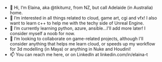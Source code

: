 - 👋 Hi, I’m Elaina, aka @tikitumz, from NZ, but call Adelaide (in Australia) home. 
- 👀 I’m interested in all things related to cloud, game art, cgi and vfx! I also want to learn c++ to help me with the techy side of Unreal Engine. 
- 🌱 I’m currently learning python, azure, ansible...I'll add more later! I consider myself a noob for now. 
- 💞️ I’m looking to collaborate on game-related projects, although I'll consider anything that helps me learn cloud, or speeds up my workflow for 3d modelling (in Maya) or anything in Nuke and Houdini! 
- 📫 You can reach me here, or on LinkedIn at linkedin.com/in/elaina-t

<!---
tikitumz/tikitumz is a ✨ special ✨ repository because its `README.md` (this file) appears on your GitHub profile.
You can click the Preview link to take a look at your changes.
--->
